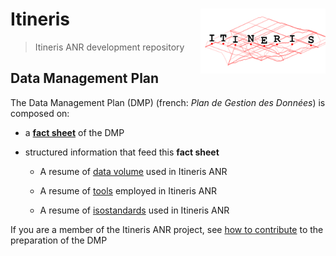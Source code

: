 # Itineris <img src="www/logo.png" align="right" width="200"/>
> Itineris ANR development repository

## Data Management Plan 

The Data Management Plan (DMP) (french: *Plan de Gestion des Données*) is composed on:

* a [**fact sheet**](https://zoometh.github.io/itineris/dmp/) of the DMP

* structured information that feed this **fact sheet**

  + A resume of [data volume](https://github.com/zoometh/itineris/blob/main/data/data_resume.tsv) used in Itineris ANR
  
  + A resume of [tools](https://github.com/zoometh/itineris/blob/main/data/tools_resume.tsv) employed in Itineris ANR
  
  + A resume of [isostandards]([https://github.com/zoometh/itineris/blob/main/data/isos_resume.tsv]) used in Itineris ANR 
  
If you are a member of the Itineris ANR project, see [how to contribute](https://github.com/zoometh/itineris/blob/master/dmp/CONTRIBUTING.md) to the preparation of the DMP
